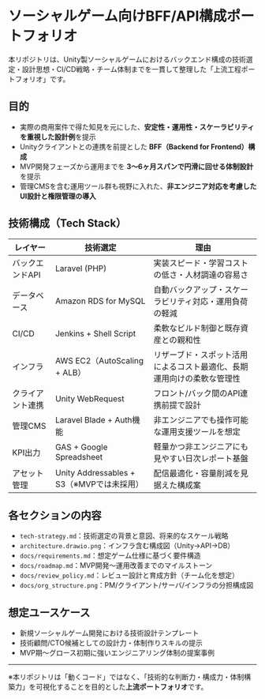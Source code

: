 # ソーシャルゲーム向けBFF/API構成ポートフォリオ

本リポジトリは、Unity製ソーシャルゲームにおけるバックエンド構成の技術選定・設計思想・CI/CD戦略・チーム体制までを一貫して整理した「上流工程ポートフォリオ」です。

## 目的

- 実際の商用案件で得た知見を元にした、**安定性・運用性・スケーラビリティを重視した設計例**を提示
- Unityクライアントとの連携を前提とした **BFF（Backend for Frontend）構成**
- MVP開発フェーズから運用までを **3〜6ヶ月スパンで円滑に回せる体制設計**を提示
- 管理CMSを含む運用ツール群も視野に入れた、**非エンジニア対応を考慮したUI設計と権限管理の導入**

## 技術構成（Tech Stack）

| レイヤー | 技術選定 | 理由 |
|----------|----------|------|
| バックエンドAPI | Laravel (PHP) | 実装スピード・学習コストの低さ・人材調達の容易さ |
| データベース | Amazon RDS for MySQL | 自動バックアップ・スケーラビリティ対応・運用負荷の軽減 |
| CI/CD | Jenkins + Shell Script | 柔軟なビルド制御と既存資産との親和性 |
| インフラ | AWS EC2（AutoScaling + ALB） | リザーブド・スポット活用によるコスト最適化、長期運用向けの柔軟な管理性 |
| クライアント連携 | Unity WebRequest | フロント/バック間のAPI連携前提で設計 |
| 管理CMS | Laravel Blade + Auth機能 | 非エンジニアでも操作可能な運用支援ツールを想定 |
| KPI出力 | GAS + Google Spreadsheet | 軽量かつ非エンジニアにも見やすい日次レポート基盤 |
| アセット管理 | Unity Addressables + S3（※MVPでは未採用） | 配信最適化・容量削減を見据えた構成案 |

## 各セクションの内容

- `tech-strategy.md`：技術選定の背景と意図、将来的なスケール戦略
- `architecture.drawio.png`：インフラ含む構成図（Unity→API→DB）
- `docs/requirements.md`：想定ゲーム仕様に基づく要件構造
- `docs/roadmap.md`：MVP開発〜運用改善までのマイルストーン
- `docs/review_policy.md`：レビュー設計と育成方針（チーム化を想定）
- `docs/org_structure.png`：PM/クライアント/サーバ/インフラの分担構成図

## 想定ユースケース

- 新規ソーシャルゲーム開発における技術設計テンプレート
- 技術顧問/CTO候補としての設計力・体制作りスキルの提示
- MVP期〜グロース初期に強いエンジニアリング体制の提案事例

---

※本リポジトリは「動くコード」ではなく、「技術的な判断力・構成力・体制構築力」を可視化することを目的とした**上流ポートフォリオ**です。
